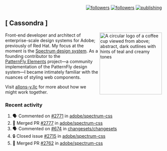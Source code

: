 <p align="right"><a rel="me" href="https://front-end.social/@castastrophe">
    <img alt="followers" title="Follow me on Mastodon" src="https://img.shields.io/mastodon/follow/109297102751309835?domain=https%3A%2F%2Ffront-end.social&label=Follow&logo=mastodon&logoColor=white&style=for-the-badge&labelColor=008080&color=006969"/></a>
  <a href="https://codepen.io/castastrophe/">
    <img alt="followers" title="Follow me on CodePen" src="https://img.shields.io/badge/23-1?color=640464&labelColor=7c007c&style=for-the-badge&logo=codepen&label=Follow"/></a>
<a href="https://castastrophe.medium.com/">
    <img alt="publishing" title="View articles on Medium" src="https://img.shields.io/badge/107-1?color=666&labelColor=444&label=subscribe&logo=medium&logoColor=white&style=for-the-badge"/></a>
</p>

## [&nbsp;Cassondra&nbsp;]

<img align="right" src="https://github-production-user-asset-6210df.s3.amazonaws.com/1840295/253016758-ba468774-1cd3-42c2-8f43-947b5eeb5edf.png" height="200" alt="A circular logo of a coffee cup viewed from above; abstract, dark outlines with hints of teal and creamy tones">

Front-end developer and architect of enterprise-scale design systems for Adobe; previously of Red Hat. My focus at the moment is the [Spectrum design system](https://github.com/adobe/spectrum-css). As a founding contributor to the [PatternFly&nbsp;Elements](https://github.com/patternfly/patternfly-elements) project&mdash;a community implementation of the PatternFly design system&mdash;I became intimately familiar with the nuances of styling web components.

Visit [allons-y.llc](http://allons-y.llc/) for more about how we might work together.

### Recent activity

<!--START_SECTION:activity-->
1. 🗣 Commented on [#2771](https://github.com/adobe/spectrum-css/pull/2771#issuecomment-2125417371) in [adobe/spectrum-css](https://github.com/adobe/spectrum-css)
2. 🎉 Merged PR [#2777](https://github.com/adobe/spectrum-css/pull/2777) in [adobe/spectrum-css](https://github.com/adobe/spectrum-css)
3. 🗣 Commented on [#674](https://github.com/changesets/changesets/pull/674#issuecomment-2125393530) in [changesets/changesets](https://github.com/changesets/changesets)
4. 🔒 Closed issue [#2715](https://github.com/adobe/spectrum-css/issues/2715) in [adobe/spectrum-css](https://github.com/adobe/spectrum-css)
5. 🎉 Merged PR [#2762](https://github.com/adobe/spectrum-css/pull/2762) in [adobe/spectrum-css](https://github.com/adobe/spectrum-css)
<!--END_SECTION:activity-->

